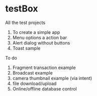 # testBox
All the test projects

1. To create a simple app
2. Menu options a action bar
3. Alert dialog without buttons
4. Toast sample

To do

1. Fragment transaction example
2. Broadcast example
3. camera thumbnail example (via intent)
4. file download/upload
5. Online/offline database control
